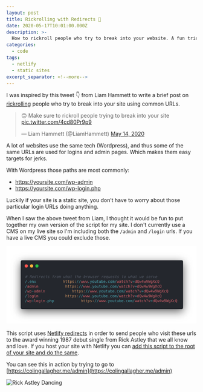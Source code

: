 ```yaml
---
layout: post
title: Rickrolling with Redirects 👺
date: 2020-05-17T10:01:00.000Z
description: >-
  How to rickroll people who try to break into your website. A fun trick that's really simple to implement if you're hosting your website with Netlify.
categories: 
  - code
tags:
  - netlify
  - static sites
excerpt_separator: <!--more-->
---
```


I was inspired by this tweet 👇 from Liam Hammett to write a brief post on [rickrolling](https://en.wikipedia.org/wiki/Rickrolling) people who try to break into your site using common URLs.

<blockquote class="twitter-tweet"><p lang="en" dir="ltr">🙃 Make sure to rickroll people trying to break into your site <a href="https://t.co/4cd80Pr9p9">pic.twitter.com/4cd80Pr9p9</a></p>&mdash; Liam Hammett (@LiamHammett) <a href="https://twitter.com/LiamHammett/status/1260984553570570240?ref_src=twsrc%5Etfw">May 14, 2020</a></blockquote> <script async src="https://platform.twitter.com/widgets.js" charset="utf-8"></script>

A lot of websites use the same tech (Wordpress), and thus some of the same URLs are used for logins and admin pages. Which makes them easy targets for jerks.

With Wordpress those paths are most commonly:
- https://yoursite.com/wp-admin
- https://yoursite.com/wp-login.php

Luckily if your site is a static site, you don’t have to worry about those particular login URLs doing anything.

When I saw the above tweet from Liam, I thought it would be fun to put together my own version of the script for my site. I don't currently use a CMS on my live site so I'm including both the `/admin` and `/login` urls. If you have a live CMS you could exclude those.

![My _redirects Script](/public/img/post/2020-05-17-rickrolling-with-redirects/rickrolling-with-redirects-redirects.png)

This script uses [Netlify redirects](https://docs.netlify.com/routing/redirects/) in order to send people who visit these urls to the award winning 1987 debut single from Rick Astley that we all know and love. If you host your site with Netlify you can [add this script to the root of your site and do the same](https://docs.netlify.com/routing/redirects/#syntax-for-the-redirects-file).

You can see this in action by trying to go to [https://colingallagher.me/admin](https://colingallagher.me/admin)

![Rick Astley Dancing](https://media.giphy.com/media/Vuw9m5wXviFIQ/giphy.gif)
